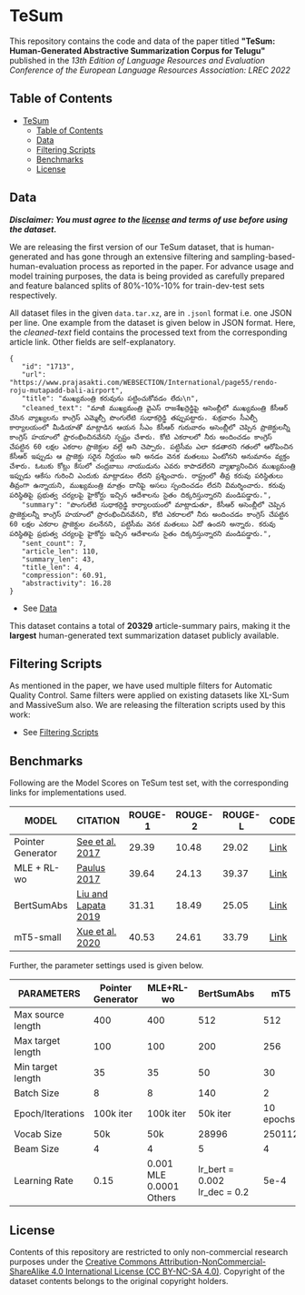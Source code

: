 # TeSum

This repository contains the code and data of the paper titled **"TeSum: Human-Generated Abstractive Summarization Corpus for Telugu"** published in the *13th Edition of Language Resources and Evaluation Conference of the European Language Resources Association: LREC 2022*

## Table of Contents

- [TeSum](#tesum)
  - [Table of Contents](#table-of-contents)
  - [Data](#data)
  - [Filtering Scripts](#filtering-scripts)
  - [Benchmarks](#benchmarks)
  - [License](#license)



## Data
  
  ***Disclaimer: You must agree to the [license](#license) and terms of use before using the dataset.***
  
  We are releasing the first version of our TeSum dataset, that is human-generated and has gone through an extensive filtering and sampling-based-human-evaluation process as reported in the paper. For advance usage and model training purposes, the data is being provided as carefully prepared and feature balanced splits of 80%-10%-10% for train-dev-test sets respectively.
  
  All dataset files in the given `data.tar.xz`, are in `.jsonl` format i.e. one JSON per line. One example from the dataset is given below in JSON format. Here, the *cleaned-text* field contains the processed text from the corresponding article link. Other fields are self-explanatory.  
  ```
  {
     "id": "1713",
     "url": "https://www.prajasakti.com/WEBSECTION/International/page55/rendo-roju-mutapadd-bali-airport",
     "title": "ముఖ్యమంత్రి కరువును పట్టించుకోవడం లేదు\n", 
     "cleaned_text": "మాజీ ముఖ్యమంత్రి వైఎస్ రాజశేఖర్రెడ్డిపై అసెంబ్లీలో ముఖ్యమంత్రి కేసీఆర్ చేసిన వ్యాఖ్యలను కాంగ్రెస్ ఎమ్మెల్సీ పొంగులేటి సుధాకర్రెడ్డి తప్పుపట్టారు. శుక్రవారం సీఎల్పీ కార్యాలయంలో మీడియాతో మాట్లాడిన ఆయన సీఎం కేసీఆర్ గురువారం అసెంబ్లీలో చెప్పిన ప్రాజెక్టులన్నీ కాంగ్రెస్ హయాంలో ప్రారంభించినవేనని స్పష్టం చేశారు. కోటి ఎకరాలలో నీరు అందించడం కాంగ్రెస్ చేపట్టిన 60 లక్షల ఎకరాల ప్రాజెక్టుల వల్లే అని చెప్పారు. పట్టిసీమ ఎలా కడతారని గతంలో ఆరోపించిన కేసీఆర్ ఇప్పుడు ఆ ప్రాజెక్టు సరైన నిర్ణయం అని అనడం వెనక మతలబు ఏంటోనని అనుమానం వ్యక్తం చేశారు. ఓటుకు కోట్లు కేసులో చంద్రబాబు నాయుడును ఎవరు కాపాడలేరని వ్యాఖ్యానించిన ముఖ్యమంత్రి ఇప్పుడు ఆకేసు గురించి ఎందుకు మాట్లాడటం లేదని ప్రశ్నించారు. రాష్ట్రంలో తీవ్ర కరువు పరిస్థితులు తీవ్రంగా ఉన్నాయని, ముఖ్యమంత్రి మాత్రం దానిపై అసలు స్పందించడం లేదని విమర్శించారు. కరువు పరిస్థితిపై ప్రభుత్వ చర్యలపై హైకోర్టు ఇచ్చిన ఆదేశాలను సైతం దిక్కరిస్తున్నారని మండిపడ్డారు.",
     "summary": "పొంగులేటి సుధాకర్రెడ్డి కార్యాలయంలో మాట్లాడుతూ, కేసీఆర్ అసెంబ్లీలో చెప్పిన ప్రాజెక్టులన్నీ కాంగ్రెస్ హయాంలో ప్రారంభించినవేనని, కోటి ఎకరాలలో నీరు అందించడం కాంగ్రెస్ చేపట్టిన 60 లక్షల ఎకరాల ప్రాజెక్టుల వలనేనని, పట్టిసీమ వెనక మతలబు ఏదో ఉందని అన్నారు. కరువు పరిస్థితిపై ప్రభుత్వ చర్యలపై హైకోర్టు ఇచ్చిన ఆదేశాలను సైతం దిక్కరిస్తున్నారని మండిపడ్డారు.", 
     "sent_count": 7, 
     "article_len": 110, 
     "summary_len": 43, 
     "title_len": 4, 
     "compression": 60.91, 
     "abstractivity": 16.28
  }
  ```

   * See [Data](data/tesum/)

  This dataset contains a total of **20329** article-summary pairs, making it the **largest** human-generated text summarization dataset publicly available.

## Filtering Scripts
  As mentioned in the paper, we have used multiple filters for Automatic Quality Control. Same filters were applied on existing datasets like XL-Sum and MassiveSum also. We are releasing the filteration scripts used by this work:
  * See [Filtering Scripts](filtering_scripts/)

## Benchmarks

Following are the Model Scores on TeSum test set, with the corresponding links for implementations used.

MODEL | CITATION | ROUGE-1 | ROUGE-2 | ROUGE-L | CODE
------|----------|---------|---------|---------|-------------
Pointer Generator | [See et al. 2017](https://nlp.stanford.edu/pubs/see2017get.pdf) | 29.39 | 10.48 | 29.02 | [Link](https://github.com/atulkum/pointer_summarizer)
MLE + RL-wo | [Paulus 2017](https://arxiv.org/pdf/1705.04304.pdf?ref=hackernoon.com) | 39.64 | 24.13 | 39.37 | [Link](https://github.com/rohithreddy024/Text-Summarizer-Pytorch) 
BertSumAbs | [Liu and Lapata 2019](https://arxiv.org/pdf/1908.08345.pdf?ref=hackernoon.com) | 31.31 | 18.49 | 25.05 | [Link](https://github.com/nlpyang/PreSumm)
mT5-small | [Xue et al. 2020](https://arxiv.org/pdf/2010.11934.pdf) | 40.53 | 24.61 | 33.79 | [Link](https://github.com/csebuetnlp/xl-sum)


Further, the parameter settings used is given below.

PARAMETERS | Pointer Generator | MLE+RL-wo | BertSumAbs | mT5
-----------|-------------------|-----------|------------|-------
Max source length | 400 | 400 | 512 | 512
Max target length | 100 | 100 | 200 | 256
Min target length | 35 | 35 | 50 | 30
Batch Size | 8 | 8 | 140 | 2
Epoch/Iterations | 100k iter | 100k iter | 50k iter | 10 epochs
Vocab Size | 50k | 50k | 28996 | 250112
Beam Size | 4 | 4 | 5 | 4
Learning Rate | 0.15 | 0.001 MLE <br> 0.0001 Others | lr_bert = 0.002 <br> lr_dec = 0.2 | 5e-4


## License
Contents of this repository are restricted to only non-commercial research purposes under the [Creative Commons Attribution-NonCommercial-ShareAlike 4.0 International License (CC BY-NC-SA 4.0)](https://creativecommons.org/licenses/by-nc-sa/4.0/). 
Copyright of the dataset contents belongs to the original copyright holders.


